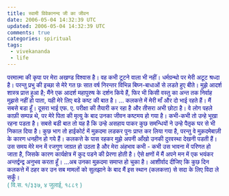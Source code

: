 ```yaml
---   
title: स्वामी विवेकानन्द जी का जीवन
date: 2006-05-04 14:32:39 UTC
updated: 2006-05-04 14:32:39 UTC
comments: true
categories: spiritual 
tags: 
 - vivekananda
 - life
---
```

<span style="color:#000099;">परमात्मा की कृपा पर मेरा अखण्ड विश्वास है। वह कभी टूटने वाला भी नहीं। धर्मग्रन्थो पर मेरी अटूट श्रध्दा है। परन्तु प्रभु की इच्छा से मेरे गत छः सात वर्ष निरन्तर विभिन्न बिघ्न-बाधाओं से लडते हुए बीते। मुझे आदर्श शास्त्र प्रात्त हुआ है; मैंने एक आदर्श महापुरुष के दर्शन किये हैं, फिर भी किसी वस्तु का अन्त तक निर्वाह मुझसे नहीं हो पाता, यही मेरे लिए बडे कष्ट की बात है। ... कलकत्ते में मेरी माँ और दो भाई रहते हैं। मैं सबसे बडा हूँ। दूसरा भाई एफ. ए. परीक्षा की तैयारी कर रहा है और तीसरा अभी छोटा है। वे लोग पहले काफ़ी सम्पन्न थे, पर मेरे पिता की मृत्यु के बाद उनका जीवन कष्टमय हो गया है। कभी-कभी तो उन्हे भूखा रहना पडता है। सबसे बडी बात तो यह है कि उन्हे असहाय पाकर कुछ समन्धियों ने उन्हे पैतृक घर से भी निकाल दिया है। कुछ भाग तो हाईकोर्ट में मुक़दमा लडकर पुनः प्राप्त कर लिया गया है, परन्तु वे मुक़दमेबाज़ी के कारण धनहीन हो गये हैं। कलकत्ते के पास रहकर मुझे अपनी आँखो उनकी दुरवस्था देखनी पडती हैं। उस समय मेरे मन में रजगुण जाग्रत हो उठता है और मेरा अंहभाव कभी - कभी उस भावना में परिणत हो जाता है, जिसके कारण कार्यक्षेत्र में कुद पडने की प्रेरणा होती है। ऐसे क्षणों में मैं अपने मन में एक भयंकर अन्तर्द्वन्द्व अनुभव करता हूँ। ...अब उनका मुक़दमा समाप्त हो चुका है। आशीर्वाद दीजिए कि कुछ दिन कलकत्ते में ठहर कर उन सब मामलों को सुलझाने के बाद मैं इस स्थान (कलकत्ता) से सदा के लिए विदा ले सकुँ।</span><br /><span style="color:#339999;">( वि.स. १/३३७, ४ जुलाई, १८८९ )</span>
